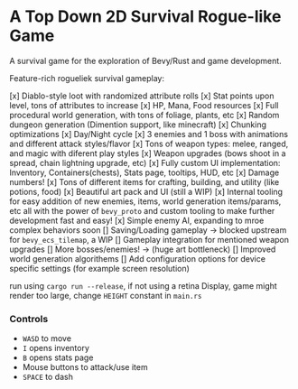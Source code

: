 # A Top Down 2D Survival Rogue-like Game

A survival game for the exploration of Bevy/Rust and game development.

Feature-rich rogueliek survival gameplay:

[x] Diablo-style loot with randomized attribute rolls
[x] Stat points upon level, tons of attributes to increase
[x] HP, Mana, Food resources
[x] Full procedural world generation, with tons of foliage, plants, etc
[x] Random dungeon generation (Dimention support, like minecraft)
[x] Chunking optimizations
[x] Day/Night cycle
[x] 3 enemies and 1 boss with animations and different attack styles/flavor
[x] Tons of weapon types: melee, ranged, and magic with diferent play styles
[x] Weapon upgrades (bows shoot in a spread, chain lightning upgrade, etc)
[x] Fully custom UI implementation: Inventory, Containers(chests), Stats page, tooltips, HUD, etc
[x] Damage numbers!
[x] Tons of different items for crafting, building, and utility (like potions, food)
[x] Beautiful art pack and UI (still a WIP)
[x] Internal tooling for easy addition of new enemies, items, world generation items/params, etc all with the power of `bevy_proto` and custom tooling to make further development fast and easy!
[x] Simple enemy AI, expanding to mroe complex behaviors soon
[] Saving/Loading gameplay -> blocked upstream for `bevy_ecs_tilemap`, a WIP
[] Gameplay integration for mentioned weapon upgrades
[] More bosses/enemies! -> (huge art bottleneck)
[] Improved world generation algorithems
[] Add configuration options for device specific settings (for example screen resolution)

run using `cargo run --release`, if not using a retina Display, game might render too large, change `HEIGHT` constant in `main.rs`

### Controls

- `WASD` to move
- `I` opens inventory
- `B` opens stats page
- Mouse buttons to attack/use item
- `SPACE` to dash
